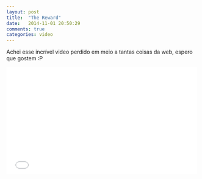```yaml
---
layout: post
title:  "The Reward"
date:   2014-11-01 20:50:29
comments: true
categories: video
---
```


Achei esse incrível video perdido em meio a tantas coisas da web, espero que gostem :P


<iframe src="//player.vimeo.com/video/58179094" width="500" height="281" frameborder="0" webkitallowfullscreen mozallowfullscreen allowfullscreen></iframe>
